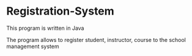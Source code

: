 # Registration-System
This program is written in Java

The program allows to register student, instructor, course to the school management system
